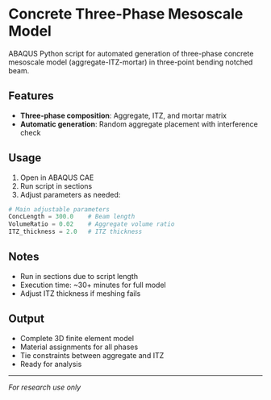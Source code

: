 # Concrete Three-Phase Mesoscale Model

ABAQUS Python script for automated generation of three-phase concrete mesoscale model (aggregate-ITZ-mortar) in three-point bending notched beam.

## Features

- **Three-phase composition**: Aggregate, ITZ, and mortar matrix
- **Automatic generation**: Random aggregate placement with interference check

##  Usage
1. Open in ABAQUS CAE
2. Run script in sections
3. Adjust parameters as needed:

```python
# Main adjustable parameters
ConcLength = 300.0    # Beam length
VolumeRatio = 0.02    # Aggregate volume ratio
ITZ_thickness = 2.0   # ITZ thickness
```

##  Notes

- Run in sections due to script length
- Execution time: ~30+ minutes for full model
- Adjust ITZ thickness if meshing fails

##  Output

- Complete 3D finite element model
- Material assignments for all phases
- Tie constraints between aggregate and ITZ
- Ready for analysis

---

*For research use only*

